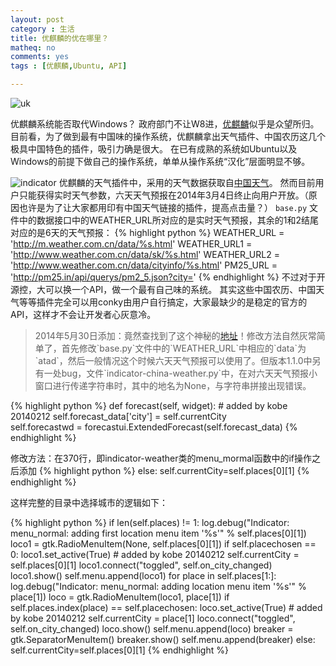 ```yaml
---
layout: post 
category : 生活
title: 优麒麟的优在哪里？
matheq: no
comments: yes
tags : [优麒麟,Ubuntu, API]  

---
```


![uk](http://www.ubuntukylin.com/public/images/1404/s_release1404.png "优麒麟操作系统")

优麒麟系统能否取代Windows？
政府部门不让W8进，[优麒麟](http://www.ubuntukylin.com "优麒麟官网")似乎是众望所归。
目前看，为了做到最有中国味的操作系统，优麒麟拿出天气插件、中国农历这几个极具中国特色的插件，吸引力确是很大。
在已有成熟的系统如Ubuntu以及Windows的前提下做自己的操作系统，单单从操作系统“汉化”层面明显不够。

![indicator](http://www.ubuntukylin.com/upload/201309/thumb_dis/tianqibig1.png "天气插件")
优麒麟的天气插件中，采用的天气数据获取自[中国天气](http://www.weather.com.cn/ "中国天气官网")。
然而目前用户只能获得实时天气参数，六天天气预报在2014年3月4日终止向用户开放。（原因也许是为了让大家都用印有中国天气链接的插件，提高点击量？）
`base.py` 文件中的数据接口中的WEATHER\_URL所对应的是实时天气预报，其余的1和2结尾对应的是6天的天气预报：
{% highlight python %}
WEATHER_URL = 'http://m.weather.com.cn/data/%s.html'
WEATHER_URL1 = 'http://www.weather.com.cn/data/sk/%s.html'
WEATHER_URL2 = 'http://www.weather.com.cn/data/cityinfo/%s.html'
PM25_URL = 'http://pm25.in/api/querys/pm2_5.json?city='
{% endhighlight %}
不过对于开源控，大可以换一个API，做一个最有自己味的系统。
其实这些中国农历、中国天气等等插件完全可以用conky由用户自行搞定，大家最缺少的是稳定的官方的API，这样才不会让开发者心灰意冷。

> 2014年5月30日添加：竟然查找到了这个神秘的[地址]("http://www.ubuntukylin.com/ukylin/forum.php?mod=viewthread&tid=7584")！修改方法自然灰常简单了，首先修改`base.py`文件中的`WEATHER_URL`中相应的`data`为`atad`，然后一般情况这个时候六天天气预报可以使用了。但版本1.1.0中另有一处bug，文件`indicator-china-weather.py`中，在对六天天气预报小窗口进行传递字符串时，其中的地名为None，与字符串拼接出现错误。

{% highlight python %}
def forecast(self, widget):
    # added by kobe 20140212
    self.forecast_data['city'] = self.currentCity                                                
    self.forecastwd = forecastui.ExtendedForecast(self.forecast_data)
{% endhighlight %}

修改方法：在370行，即indicator-weather类的menu_mormal函数中的if操作之后添加
{% highlight python %}
else:
    self.currentCity=self.places[0][1]
{% endhighlight %}

这样完整的目录中选择城市的逻辑如下：

{% highlight python  %}
if len(self.places) != 1:
    log.debug("Indicator: menu_normal: adding first location menu item '%s'" % self.places[0][1])
    loco1 = gtk.RadioMenuItem(None, self.places[0][1])
    if self.placechosen == 0:
	loco1.set_active(True)
	# added by kobe 20140212
	self.currentCity = self.places[0][1]
    loco1.connect("toggled", self.on_city_changed)
    loco1.show()
    self.menu.append(loco1)
    for place in self.places[1:]:
	log.debug("Indicator: menu_normal: adding location menu item '%s'" % place[1])
	loco = gtk.RadioMenuItem(loco1, place[1])
	if self.places.index(place) == self.placechosen:
	    loco.set_active(True)
	    # added by kobe 20140212
	    self.currentCity = place[1]
	loco.connect("toggled", self.on_city_changed)
	loco.show()
	self.menu.append(loco)
    breaker = gtk.SeparatorMenuItem()
    breaker.show()
    self.menu.append(breaker)
else:
    self.currentCity=self.places[0][1]
{% endhighlight %}
    
      
